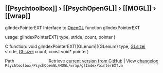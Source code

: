 ## [[Psychtoolbox]] &#8250; [[PsychOpenGL]] &#8250; [[MOGL]] &#8250; [[wrap]]

glIndexPointerEXT  Interface to [OpenGL](OpenGL) function glIndexPointerEXT  
  
usage:  glIndexPointerEXT( type, stride, count, pointer )  
  
C function:  void glIndexPointerEXT[(GLenum]((GLenum) type, [GLsizei](GLsizei) stride, [GLsizei](GLsizei) count, const void\* pointer)  




<div class="code_header" style="text-align:right;">
  <span style="float:left;">Path&nbsp;&nbsp;</span> <span class="counter">Retrieve <a href=
  "https://raw.github.com/Psychtoolbox-3/Psychtoolbox-3/beta/Psychtoolbox/PsychOpenGL/MOGL/wrap/glIndexPointerEXT.m">current version from GitHub</a> | View <a href=
  "https://github.com/Psychtoolbox-3/Psychtoolbox-3/commits/beta/Psychtoolbox/PsychOpenGL/MOGL/wrap/glIndexPointerEXT.m">changelog</a></span>
</div>
<div class="code">
  <code>Psychtoolbox/PsychOpenGL/MOGL/wrap/glIndexPointerEXT.m</code>
</div>

